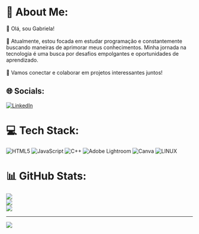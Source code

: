 # 💫 About Me:
👋 Olá, sou Gabriela!<br><br>🌱 Atualmente, estou focada em estudar programação e constantemente buscando maneiras de aprimorar meus conhecimentos. Minha jornada na tecnologia é uma busca por desafios empolgantes e oportunidades de aprendizado.<br><br>🔗 Vamos conectar e colaborar em projetos interessantes juntos! <br>


## 🌐 Socials:
[![LinkedIn](https://img.shields.io/badge/LinkedIn-%230077B5.svg?logo=linkedin&logoColor=white)](https://linkedin.com/in/www.linkedin.com/in/atyla-gabriela-da-silva-a0a7ab274) 

# 💻 Tech Stack:
![HTML5](https://img.shields.io/badge/html5-%23E34F26.svg?style=plastic&logo=html5&logoColor=white) ![JavaScript](https://img.shields.io/badge/javascript-%23323330.svg?style=plastic&logo=javascript&logoColor=%23F7DF1E) ![C++](https://img.shields.io/badge/c++-%2300599C.svg?style=plastic&logo=c%2B%2B&logoColor=white) ![Adobe Lightroom](https://img.shields.io/badge/Adobe%20Lightroom-31A8FF.svg?style=plastic&logo=Adobe%20Lightroom&logoColor=white) ![Canva](https://img.shields.io/badge/Canva-%2300C4CC.svg?style=plastic&logo=Canva&logoColor=white) ![LINUX](https://img.shields.io/badge/Linux-FCC624?style=plastic&logo=linux&logoColor=black)
# 📊 GitHub Stats:
![](https://github-readme-stats.vercel.app/api?username=gabipalgunss&theme=shades-of-purple&hide_border=false&include_all_commits=false&count_private=false)<br/>
![](https://github-readme-streak-stats.herokuapp.com/?user=gabipalgunss&theme=shades-of-purple&hide_border=false)<br/>
![](https://github-readme-stats.vercel.app/api/top-langs/?username=gabipalgunss&theme=shades-of-purple&hide_border=false&include_all_commits=false&count_private=false&layout=compact)

---
[![](https://visitcount.itsvg.in/api?id=gabipalgunss&icon=0&color=0)](https://visitcount.itsvg.in)

<!-- Proudly created with GPRM ( https://gprm.itsvg.in ) -->
